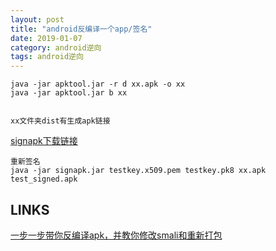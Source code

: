 ```yaml
---
layout: post
title: "android反编译一个app/签名"
date: 2019-01-07
category: android逆向
tags: android逆向
---
```

	

	java -jar apktool.jar -r d xx.apk -o xx 
	java -jar apktool.jar b xx 


	xx文件夹dist有生成apk链接

[signapk下载链接](https://github.com/as0ler/Android-Tools/tree/master/Autosign/Auto-Sign)  

	重新签名
	java -jar signapk.jar testkey.x509.pem testkey.pk8 xx.apk test_signed.apk


## LINKS

[一步一步带你反编译apk，并教你修改smali和重新打包](https://blog.csdn.net/sxk874890728/article/details/80486223)  

